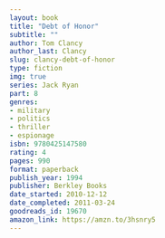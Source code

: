 ```yaml
---
layout: book
title: "Debt of Honor"
subtitle: ""
author: Tom Clancy
author_last: Clancy
slug: clancy-debt-of-honor
type: fiction
img: true
series: Jack Ryan
part: 8
genres:
- military
- politics
- thriller
- espionage
isbn: 9780425147580
rating: 4
pages: 990
format: paperback
publish_year: 1994
publisher: Berkley Books
date_started: 2010-12-12
date_completed: 2011-03-24
goodreads_id: 19670
amazon_link: https://amzn.to/3hsnry5
---
```

